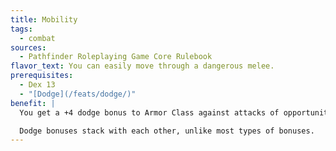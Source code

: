 ```yaml
---
title: Mobility
tags:
  - combat
sources:
  - Pathfinder Roleplaying Game Core Rulebook
flavor_text: You can easily move through a dangerous melee.
prerequisites:
  - Dex 13
  - "[Dodge](/feats/dodge/)"
benefit: |
  You get a +4 dodge bonus to Armor Class against attacks of opportunity caused when you move out of or within a threatened area. A condition that makes you lose your Dexterity bonus to Armor Class (if any) also makes you lose dodge bonuses.

  Dodge bonuses stack with each other, unlike most types of bonuses.
---
```


